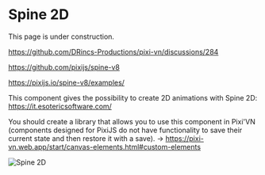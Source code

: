 # Spine 2D

This page is under construction.

<https://github.com/DRincs-Productions/pixi-vn/discussions/284>

<https://github.com/pixijs/spine-v8>

<https://pixijs.io/spine-v8/examples/>

This component gives the possibility to create 2D animations with Spine 2D: <https://it.esotericsoftware.com/>

You should create a library that allows you to use this component in Pixi'VN (components designed for PixiJS do not have functionality to save their current state and then restore it with a save). -> <https://pixi-vn.web.app/start/canvas-elements.html#custom-elements>

![Spine 2D](https://mir-s3-cdn-cf.behance.net/project_modules/max_1200/de2430104264375.5f5f7f7bc8f90.gif)

